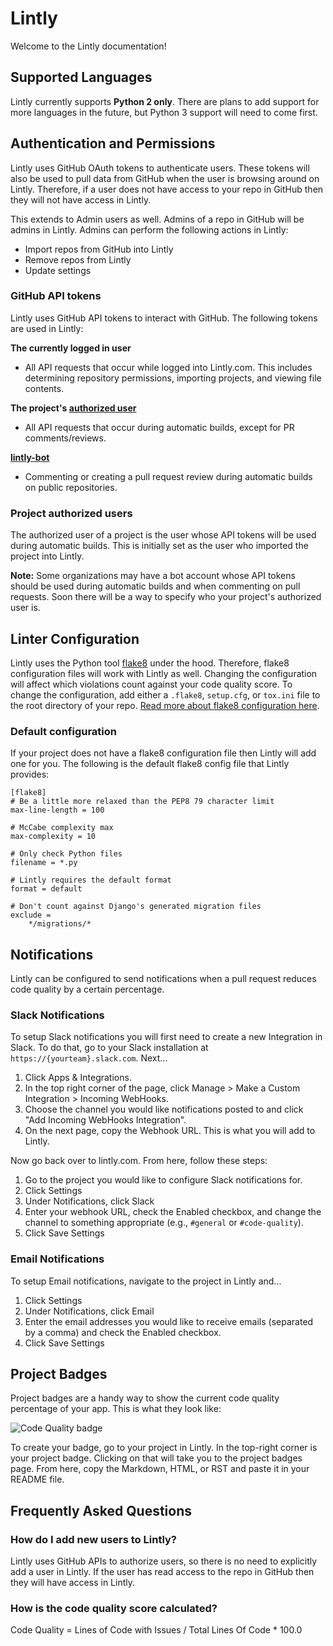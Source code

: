 # Lintly

Welcome to the Lintly documentation!

## Supported Languages

Lintly currently supports **Python 2 only**. There are plans to add support for more languages in the future,
but Python 3 support will need to come first.

## Authentication and Permissions

Lintly uses GitHub OAuth tokens to authenticate users. These tokens will also be used to pull data
from GitHub when the user is browsing around on Lintly. Therefore, if a user does not have access to
your repo in GitHub then they will not have access in Lintly.

This extends to Admin users as well. Admins of a repo in GitHub will be admins in Lintly. Admins can
perform the following actions in Lintly:

* Import repos from GitHub into Lintly
* Remove repos from Lintly
* Update settings

### GitHub API tokens

Lintly uses GitHub API tokens to interact with GitHub. The following tokens are used in Lintly:

**The currently logged in user**

* All API requests that occur while logged into Lintly.com. This includes determining repository permissions,
importing projects, and viewing file contents.

**The project's [authorized user](#project-authorized-users)**

* All API requests that occur during automatic builds, except for PR comments/reviews.

**[lintly-bot](https://github.com/lintly-bot)**

* Commenting or creating a pull request review during automatic builds on public repositories.

### Project authorized users

The authorized user of a project is the user whose API tokens will be used during automatic builds.
This is initially set as the user who imported the project into Lintly.

**Note:**  Some organizations may have a bot account whose API tokens should be used during automatic
builds and when commenting on pull requests. Soon there will be a way to specify who your project's
authorized user is.

## Linter Configuration

Lintly uses the Python tool [flake8](http://flake8.readthedocs.io/en/latest/) under the hood. Therefore,
flake8 configuration files will work with Lintly as well. Changing the configuration will affect which
violations count against your code quality score. To change the configuration, add either a `.flake8`,
`setup.cfg`, or `tox.ini` file to the root directory of your repo. [Read more about flake8 configuration here](http://flake8.readthedocs.io/en/latest/user/configuration.html).

### Default configuration

If your project does not have a flake8 configuration file then Lintly will add one for you. The following
is the default flake8 config file that Lintly provides:

```
[flake8]
# Be a little more relaxed than the PEP8 79 character limit
max-line-length = 100

# McCabe complexity max
max-complexity = 10

# Only check Python files
filename = *.py

# Lintly requires the default format
format = default

# Don't count against Django's generated migration files
exclude =
    */migrations/*
```

## Notifications

Lintly can be configured to send notifications when a pull request reduces code quality by a certain percentage.

### Slack Notifications

To setup Slack notifications you will first need to create a new Integration in Slack. To do that,
go to your Slack installation at `https://{yourteam}.slack.com`. Next...

1. Click Apps & Integrations.
2. In the top right corner of the page, click Manage > Make a Custom Integration > Incoming WebHooks.
3. Choose the channel you would like notifications posted to and click "Add Incoming WebHooks Integration".
4. On the next page, copy the Webhook URL. This is what you will add to Lintly.

Now go back over to lintly.com. From here, follow these steps:

1. Go to the project you would like to configure Slack notifications for.
2. Click Settings
3. Under Notifications, click Slack
4. Enter your webhook URL, check the Enabled checkbox, and change the channel to something appropriate (e.g., `#general` or `#code-quality`).
5. Click Save Settings

### Email Notifications

To setup Email notifications, navigate to the project in Lintly and...

1. Click Settings
2. Under Notifications, click Email
3. Enter the email addresses you would like to receive emails (separated by a comma) and check the Enabled checkbox.
4. Click Save Settings

## Project Badges

Project badges are a handy way to show the current code quality percentage of your app. This is what
they look like:

![Code Quality badge](https://img.shields.io/badge/lintly-100%-brightgreen.svg)

To create your badge, go to your project in Lintly. In the top-right corner is your project badge.
Clicking on that will take you to the project badges page. From here, copy the Markdown, HTML, or RST
and paste it in your README file.

## Frequently Asked Questions

### How do I add new users to Lintly?

Lintly uses GitHub APIs to authorize users, so there is no need to explicitly add a user in Lintly.
If the user has read access to the repo in GitHub then they will have access in Lintly.

### How is the code quality score calculated?

Code Quality = Lines of Code with Issues / Total Lines Of Code * 100.0
